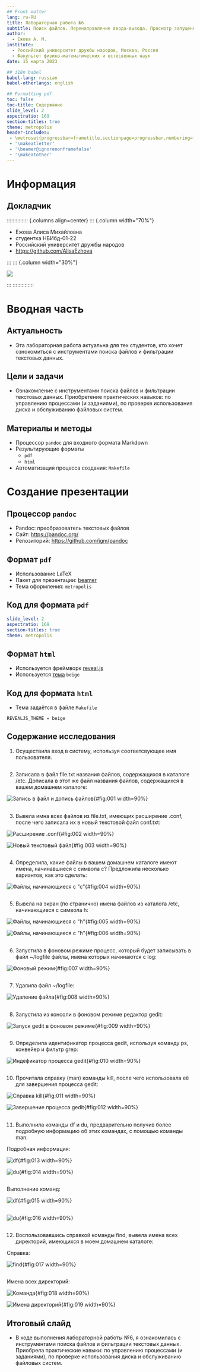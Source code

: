 ```yaml
---
## Front matter
lang: ru-RU
title: Лабораторная работа №6
subtitle: Поиск файлов. Перенаправление ввода-вывода. Просмотр запущенных процессов
author:
  - Ежова А. М.
institute:
  - Российский университет дружбы народов, Москва, Россия
  - Факультет физико-математических и естесвенных наук
date: 15 марта 2023

## i18n babel
babel-lang: russian
babel-otherlangs: english

## Formatting pdf
toc: false
toc-title: Содержание
slide_level: 2
aspectratio: 169
section-titles: true
theme: metropolis
header-includes:
 - \metroset{progressbar=frametitle,sectionpage=progressbar,numbering=fraction}
 - '\makeatletter'
 - '\beamer@ignorenonframefalse'
 - '\makeatother'
---
```


# Информация

## Докладчик

:::::::::::::: {.columns align=center}
::: {.column width="70%"}

  * Ежова Алиса Михайловна
  * студентка НБИбд-01-22
  * Российский университет дружбы народов
  * <https://github.com/AlisaEzhova>

:::
::: {.column width="30%"}

![](./image/kulyabov.jpg)

:::
::::::::::::::

# Вводная часть

## Актуальность

- Эта лабораторная работа актуальна для тех студентов, кто хочет ознокомиться с инструментами поиска файлов и фильтрации текстовых данных.

## Цели и задачи

- Ознакомление с инструментами поиска файлов и фильтрации текстовых данных.
Приобретение практических навыков: по управлению процессами (и заданиями), по проверке использования диска и обслуживанию файловых систем.

## Материалы и методы

- Процессор `pandoc` для входного формата Markdown
- Результирующие форматы
	- `pdf`
	- `html`
- Автоматизация процесса создания: `Makefile`

# Создание презентации

## Процессор `pandoc`

- Pandoc: преобразователь текстовых файлов
- Сайт: <https://pandoc.org/>
- Репозиторий: <https://github.com/jgm/pandoc>

## Формат `pdf`

- Использование LaTeX
- Пакет для презентации: [beamer](https://ctan.org/pkg/beamer)
- Тема оформления: `metropolis`

## Код для формата `pdf`

```yaml
slide_level: 2
aspectratio: 169
section-titles: true
theme: metropolis
```

## Формат `html`

- Используется фреймворк [reveal.js](https://revealjs.com/)
- Используется [тема](https://revealjs.com/themes/) `beige`

## Код для формата `html`

- Тема задаётся в файле `Makefile`

```make
REVEALJS_THEME = beige 
```

## Содержание исследования

1) Осуществила вход в систему, используя соответсвующее имя пользователя.

##

2) Записала в файл file.txt названия файлов, содержащихся в каталоге /etc. Дописала в этот же файл названия файлов, содержащихся в вашем домашнем каталоге:

![Запись в файл и допись файлов](image/1.png){#fig:001 width=90%}

##

3) Вывела имна всех файлов из file.txt, имеющих расширение .conf, после чего записала их в новый текстовой файл conf.txt:

![Расширение .conf](image/2.png){#fig:002 width=90%}

![Новый текстовый файл](image/3.png){#fig:003 width=90%}

##

4) Определила, какие файлы в вашем домашнем каталоге имеют имена, начинавшиеся с символа c? Предложила несколько вариантов, как это сделать:

![Файлы, начинающиеся с "с"](image/4.png){#fig:004 width=90%}

##

5) Вывела на экран (по странично) имена файлов из каталога /etc, начинающиеся с символа h:

![Файлы, начинающиеся с "h"](image/6.png){#fig:005 width=90%}

![Файлы, начинающиеся с "h"](image/5.png){#fig:006 width=90%}

##

6) Запустила в фоновом режиме процесс, который будет записывать в файл ~/logfile файлы, имена которых начинаются с log:

![Фоновый режим](image/7.png){#fig:007 width=90%}

##

7) Удалила файл ~/logfile:

![Удаление файла](image/8.png){#fig:008 width=90%}

##

8) Запустила из консоли в фоновом режиме редактор gedit:

![Запуск gedit в фоновом режиме](image/9.png){#fig:009 width=90%}

##

9) Определила идентификатор процесса gedit, используя команду ps, конвейер и фильтр grep:

![Индефикатор процесса gedit](image/10.png){#fig:010 width=90%}

##

10) Прочитала справку (man) команды kill, после чего использовала её для завершения процесса gedit:

![Справка kill](image/11.png){#fig:011 width=90%}

![Завершение процесса gedit](image/12.png){#fig:012 width=90%}

##

11) Выполнила команды df и du, предварительно получив более подробную информацию об этих командах, с помощью команды man:

Подробная информация:

![df](image/13.png){#fig:013 width=90%}

![du](image/14.png){#fig:014 width=90%}

##

Выполнение команд:

![df](image/15.png){#fig:015 width=90%}

##

![du](image/16.png){#fig:016 width=90%}

##

12) Воспользовавшись справкой команды find, вывела имена всех директорий, имеющихся в моем домашнем каталоге:

Справка:

![find](image/17.png){#fig:017 width=90%}

##

Имена всех директорий:

![Команда](image/18.png){#fig:018 width=90%}

![Имена директорий](image/19.png){#fig:019 width=90%}

## Итоговый слайд

- В ходе выполнения лабораторной работы №6, я ознакомилась с инструментами поиска файлов и фильтрации текстовых данных. Приобрела практические навыки: по управлению процессами (и заданиями), по проверке использования диска и обслуживанию файловых систем.

